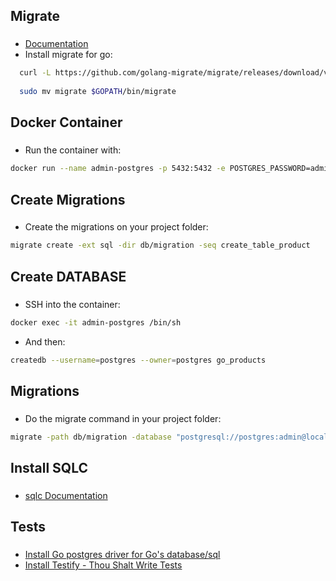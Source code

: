 ## Migrate
###
- [Documentation](https://github.com/golang-migrate/migrate)
- Install migrate for go:

```bash
  curl -L https://github.com/golang-migrate/migrate/releases/download/v4.15.2/migrate.linux-amd64.tar.gz | tar xvz
  
  sudo mv migrate $GOPATH/bin/migrate
```
## Docker Container
###
- Run the container with:

```bash
docker run --name admin-postgres -p 5432:5432 -e POSTGRES_PASSWORD=admin -d postgres:14.6-alpine
```

## Create Migrations
###
- Create the migrations on your project folder:

```bash
migrate create -ext sql -dir db/migration -seq create_table_product
```

## Create DATABASE
###
- SSH into the container:

```bash
docker exec -it admin-postgres /bin/sh
```
- And then:

```bash
createdb --username=postgres --owner=postgres go_products
```

## Migrations
###
- Do the migrate command in your project folder:

```bash
migrate -path db/migration -database "postgresql://postgres:admin@localhost:5432/go_products?sslmode=disable" -verbose up
```
## Install SQLC
###
- [sqlc Documentation](https://docs.sqlc.dev/en/latest/overview/install.html)


## Tests
###
- [Install Go postgres driver for Go's database/sql](https://github.com/lib/pq)
- [Install Testify - Thou Shalt Write Tests](https://github.com/stretchr/testify)